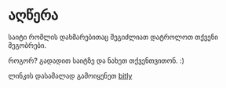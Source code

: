 # აღწერა
საიტი რომლის დახმარებითაც შეგიძლიათ დატროლოთ თქვენი მეგობრები. 

როგორ? გადადით საიტზე და ნახეთ თქვენთვითონ. :)


ლინკის დასამალად გამოიყენეთ [bitly](https://bitly.com)
